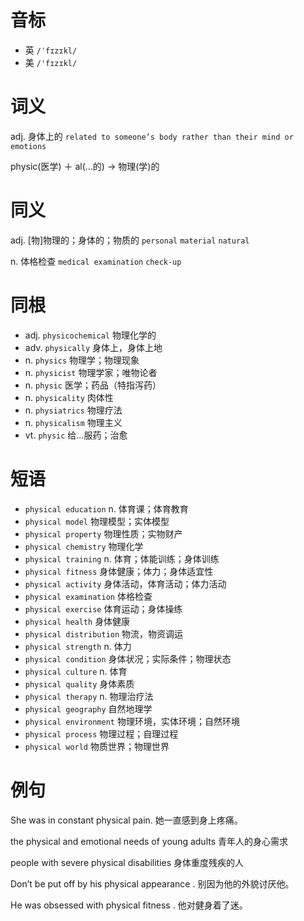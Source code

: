 # 音标

- 英 `/ˈfɪzɪkl/`
- 美 `/'fɪzɪkl/`

# 词义

adj. 身体上的
`related to someone’s body rather than their mind or emotions`



physic(医学) ＋ al(…的) → 物理(学)的

# 同义

adj. [物]物理的；身体的；物质的
`personal` `material` `natural`

n. 体格检查
`medical examination` `check-up`

# 同根

- adj. `physicochemical` 物理化学的
- adv. `physically` 身体上，身体上地
- n. `physics` 物理学；物理现象
- n. `physicist` 物理学家；唯物论者
- n. `physic` 医学；药品（特指泻药）
- n. `physicality` 肉体性
- n. `physiatrics` 物理疗法
- n. `physicalism` 物理主义
- vt. `physic` 给…服药；治愈

# 短语

- `physical education` n. 体育课；体育教育
- `physical model` 物理模型；实体模型
- `physical property` 物理性质；实物财产
- `physical chemistry` 物理化学
- `physical training` n. 体育；体能训练；身体训练
- `physical fitness` 身体健康；体力；身体适宜性
- `physical activity` 身体活动，体育活动；体力活动
- `physical examination` 体格检查
- `physical exercise` 体育运动；身体操练
- `physical health` 身体健康
- `physical distribution` 物流，物资调运
- `physical strength` n. 体力
- `physical condition` 身体状况；实际条件；物理状态
- `physical culture` n. 体育
- `physical quality` 身体素质
- `physical therapy` n. 物理治疗法
- `physical geography` 自然地理学
- `physical environment` 物理环境，实体环境；自然环境
- `physical process` 物理过程；自理过程
- `physical world` 物质世界；物理世界

# 例句

She was in constant physical pain.
她一直感到身上疼痛。

the physical and emotional needs of young adults
青年人的身心需求

people with severe physical disabilities
身体重度残疾的人

Don’t be put off by his physical appearance .
别因为他的外貌讨厌他。

He was obsessed with physical fitness .
他对健身着了迷。


